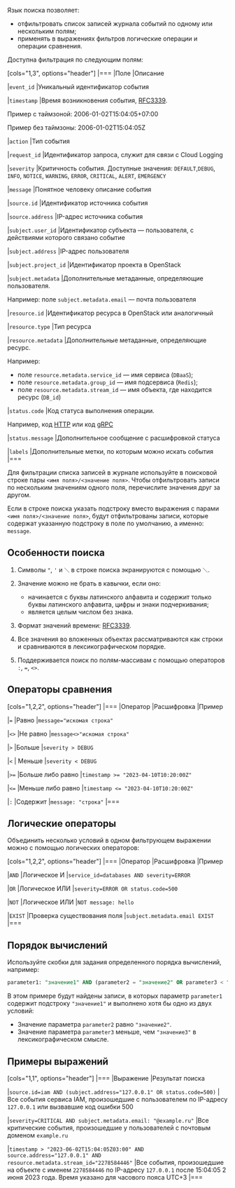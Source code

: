 Язык поиска позволяет:

- отфильтровать список записей журнала событий по одному или нескольким полям;
- применять в выражениях фильтров логические операции и операции сравнения.

Доступна фильтрация по следующим полям:

[cols="1,3", options="header"]
|===
|Поле
|Описание

|`event_id`
|Уникальный идентификатор события

|`timestamp`
|Время возникновения события, [RFC3339](https://www.ietf.org/rfc/rfc3339.txt).

Пример с таймзоной: 2006-01-02T15:04:05+07:00

Пример без таймзоны: 2006-01-02T15:04:05Z

|`action`
|Тип события

|`request_id`
|Идентификатор запроса, служит для связи с Cloud Logging

|`severity`
|Критичность события. Доступные значения: `DEFAULT`,`DEBUG`, `INFO`, `NOTICE`, `WARNING`, `ERROR`, `CRITICAL`, `ALERT`, `EMERGENCY`

|`message`
|Понятное человеку описание события

|`source.id`
|Идентификатор источника события

|`source.address`
|IP-адрес источника события

|`subject.user_id`
|Идентификатор субъекта — пользователя, с действиями которого связано событие

|`subject.address`
|IP-адрес пользователя

|`subject.project_id`
|Идентификатор проекта в OpenStack

|`subject.metadata`
|Дополнительные метаданные, определяющие пользователя.

Например: поле `subject.metadata.email` — почта пользователя

|`resource.id`
|Идентификатор ресурса в OpenStack или аналогичный

|`resource.type`
|Тип ресурса

|`resource.metadata`
|Дополнительные метаданные, определяющие ресурс.

Например:

- поле `resource.metadata.service_id` — имя сервиса (`DBaaS`);
- поле `resource.metadata.group_id` — имя подсервиса (`Redis`);
- поле `resource.metadata.stream_id` — имя объекта, где находится ресурс (`DB_id`)

|`status.code`
|Код статуса выполнения операции.

Например, код [HTTP](https://developer.mozilla.org/en-US/docs/Web/HTTP/Status) или код [gRPC](https://developers.google.com/maps-booking/reference/grpc-api/status_codes)

|`status.message`
|Дополнительное сообщение с расшифровкой статуса

|`labels`
|Дополнительные метки, по которым можно искать события
|===

Для фильтрации списка записей в журнале используйте в поисковой строке пары `<имя поля>/<значение поля>`. Чтобы отфильтровать записи по нескольким значениям одного поля, перечислите значения друг за другом.

<info>

Если в строке поиска указать подстроку вместо выражения с парами `<имя поля>/<значение поля>`, будут отфильтрованы записи, которые содержат указанную подстроку в поле по умолчанию, а именно: `message`.

</info>

## Особенности поиска

1. Символы `"`, `'` и `＼` в строке поиска экранируются с помощью `＼`.
1. Значение можно не брать в кавычки, если оно:

    - начинается с буквы латинского алфавита и содержит только буквы латинского алфавита, цифры и знаки подчеркивания;
    - является целым числом без знака.

1. Формат значений времени: [RFC3339](https://www.ietf.org/rfc/rfc3339.txt).
1. Все значения во вложенных объектах рассматриваются как строки и сравниваются в лексикографическом порядке.
1. Поддерживается поиск по полям-массивам с помощью операторов `:`, `=`, `<>`.

## Операторы сравнения

[cols="1,2,2", options="header"]
|===
|Оператор
|Расшифровка
|Пример

|`=`
|Равно
|`message="искомая строка"`

|`<>`
|Не равно
|`message<>"искомая строка"`

|`>`
|Больше
|`severity > DEBUG`

|`<`
| Меньше
|`severity < DEBUG`

|`>=`
|Больше либо равно
|`timestamp >= "2023-04-10T10:20:00Z"`

|`<=`
|Меньше либо равно
|`timestamp <= "2023-04-10T10:20:00Z"`

|`:`
|Содержит
|`message: "строка"`
|===

## Логические операторы

Объединить несколько условий в одном фильтрующем выражении можно с помощью логических операторов:

[cols="1,2,2", options="header"]
|===
|Оператор
|Расшифровка
|Пример

|`AND`
|Логическое И
|`service_id=databases AND severity=ERROR`

|`OR`
|Логическое ИЛИ
|`severity=ERROR OR status.code=500`

|`NOT`
|Логическое ИЛИ
|`NOT message: hello`

|`EXIST`
|Проверка существования поля
|`subject.metadata.email EXIST`
|===

## Порядок вычислений

Используйте скобки для задания определенного порядка вычислений, например:

```sql
parameter1: "значение1" AND (parameter2 = "значение2" OR parameter3 < "значение3")
```
В этом примере будут найдены записи, в которых параметр `parameter1` содержит подстроку `"значение1"` и выполнено хотя бы одно из двух условий:

- Значение параметра `parameter2` равно `"значение2"`.
- Значение параметра `parameter3` меньше, чем `"значение3"` в лексикографическом смысле.

## Примеры выражений

[cols="1,1", options="header"]
|===
|Выражение
|Результат поиска

|`source.id=iam AND (subject.address="127.0.0.1" OR status.code=500)`
|Все события сервиса IAM, произошедшие с пользователем по IP-адресу `127.0.0.1` или вызвавшие код ошибки 500

|`severity=CRITICAL AND subject.metadata.email: "@example.ru"`
|Все критические события, произошедшие у пользователей с почтовым доменом `example.ru`

|`timestamp > "2023-06-02T15:04:05Z03:00" AND source.address="127.0.0.1" AND resource.metadata.stream_id="2278584446"`
|Все события, произошедшие на объекте с именем `2278584446` по IP-адресу `127.0.0.1` после 15:04:05 2 июня 2023 года. Время указано для часового пояса UTC+3
|===
